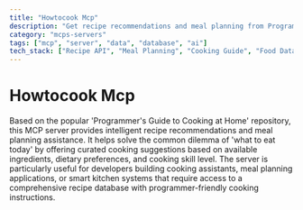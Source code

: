 ```yaml
---
title: "Howtocook Mcp"
description: "Get recipe recommendations and meal planning from Programmer's Cooking Guide."
category: "mcps-servers"
tags: ["mcp", "server", "data", "database", "ai"]
tech_stack: ["Recipe API", "Meal Planning", "Cooking Guide", "Food Database"]
---
```


# Howtocook Mcp

Based on the popular 'Programmer's Guide to Cooking at Home' repository, this MCP server provides intelligent recipe recommendations and meal planning assistance. It helps solve the common dilemma of 'what to eat today' by offering curated cooking suggestions based on available ingredients, dietary preferences, and cooking skill level. The server is particularly useful for developers building cooking assistants, meal planning applications, or smart kitchen systems that require access to a comprehensive recipe database with programmer-friendly cooking instructions.
